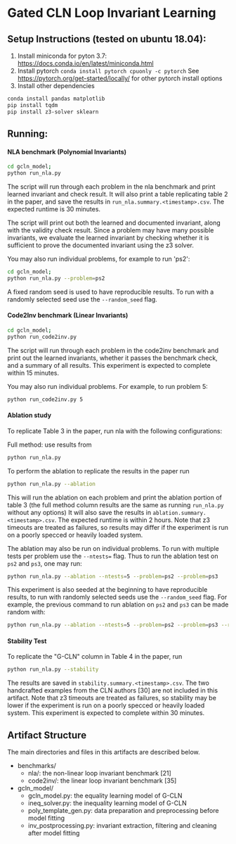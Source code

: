 # Gated CLN Loop Invariant Learning

## Setup Instructions (tested on ubuntu 18.04):
1. Install miniconda for pyton 3.7: https://docs.conda.io/en/latest/miniconda.html
2. Install pytorch `conda install pytorch cpuonly -c pytorch`
  See https://pytorch.org/get-started/locally/ for other pytorch install options
3. Install other dependencies
```bash
conda install pandas matplotlib
pip install tqdm
pip install z3-solver sklearn
```


## Running:
#### NLA benchmark (Polynomial Invariants)
```bash
cd gcln_model;
python run_nla.py
```


The script will run through each problem in the nla benchmark and print learned invariant and check result. 
It will also print a table replicating table 2 in the paper, and save the results in `run_nla.summary.<timestamp>.csv`. 
The expected runtime is 30 minutes.

The script will print out both the learned and documented invariant, along with the validity check result. Since a problem may have many possible invariants, we evaluate the learned invariant by checking whether  it is sufficient to prove the documented invariant using the z3 solver.

You may also run individual problems, for example to run 'ps2':

```bash
cd gcln_model;
python run_nla.py --problem=ps2
```

A fixed random seed is used to have reproducible results. To run with a randomly selected seed use the `--random_seed` flag.


#### Code2Inv benchmark (Linear Invariants)
```bash
cd gcln_model;
python run_code2inv.py
```

The script will run through each problem in the code2inv benchmark and print out the learned invariants, whether it passes the benchmark check, and a summary of all results.
This experiment is expected to complete within 15 minutes.

You may also run individual problems. For example, to run problem 5:
```bash
python run_code2inv.py 5
```

#### Ablation study

To replicate Table 3 in the paper, run nla with the following configurations:

Full method: use results from 
```bash
python run_nla.py
```

To perform the ablation to replicate the results in the paper run
```bash
python run_nla.py --ablation
```

This will run the ablation on each problem and print the ablation portion of table 3 (the full method column results are the same as running `run_nla.py` without any options) It will also save the results in `ablation.summary.<timestamp>.csv`. 
The expected runtime is within 2 hours. 
Note that z3 timeouts are treated as failures, so results may differ if the experiment is run on a poorly specced or heavily loaded system.
 
The ablation may also be run on individual problems. 
To run with multiple tests per problem use the `--ntests=` flag.
Thus to run the ablation test on `ps2` and `ps3`, one may run:
```bash
python run_nla.py --ablation --ntests=5 --problem=ps2 --problem=ps3
```

This experiment is also seeded at the beginning to have reproducible results, to run with randomly selected seeds use the `--random_seed` flag. For example, the previous command to run ablation on `ps2` and `ps3` can be made random with:
```bash
python run_nla.py --ablation --ntests=5 --problem=ps2 --problem=ps3 --random_seed
```


#### Stability Test

To replicate the "G-CLN" column in Table 4 in the paper, run
```bash
python run_nla.py --stability
```

The results are saved in `stability.summary.<timestamp>.csv`. The two handcrafted examples from the CLN authors [30] are not included in this artifact. Note that z3 timeouts are treated as failures, so stability may be lower if the experiment is run on a poorly specced or heavily loaded system. 
This experiment is expected to complete within 30 minutes.




## Artifact Structure

The main directories and files in this artifacts are described below.

- benchmarks/
  - nla/: the non-linear loop invariant benchmark [21]
  - code2inv/: the linear loop invariant benchmark [35]
- gcln_model/
  - gcln_model.py: the equality learning model of G-CLN 
  - ineq_solver.py: the inequality learning model of G-CLN
  - poly_template_gen.py: data preparation and preprocessing before model fitting
  - inv_postprocessing.py: invariant extraction, filtering and cleaning after model fitting


